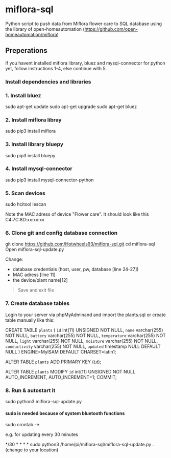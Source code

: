 # miflora-sql
Python script to push data from Miflora flower care to SQL database using the library of open-homeautomation (https://github.com/open-homeautomation/miflora)

## Preperations ## 

If you havent installed miflora library, bluez and mysql-connector for python yet, follow instructions 1-4, else continue with 5.

### Install dependencies and libraries ###

### 1. Install bluez ###
sudo apt-get update
sudo apt-get upgrade
sudo apt-get bluez

### 2. Install miflora libray ###
sudo pip3 install miflora

### 3. Install library bluepy ###
sudo pip3 install bluepy

### 4. Install mysql-connector ###
sudo pip3 install mysql-connector-python

### 5. Scan devices ###

sudo hcitool lescan

Note the MAC adress of device "Flower care". It should look like this C4:7C:8D:xx:xx:xx

### 6. Clone git and config database connection ###

git clone https://github.com/Hotwheels93/miflora-sql.git
cd miflora-sql
Open miflora-sql-update.py

Change:

- database credentials (host, user, pw, database [line 24-27])
- MAC adress [line 11] 
- the device/plant name[12]

> Save and exit file

### 7. Create database tables ###

Login to your server via phpMyAdminand and import the plants.sql or create table manually like this:

CREATE TABLE `plants` (
  `id` int(11) UNSIGNED NOT NULL,
  `name` varchar(255) NOT NULL,
  `battery` varchar(255) NOT NULL,
  `temperature` varchar(255) NOT NULL,
  `light` varchar(255) NOT NULL,
  `moisture` varchar(255) NOT NULL,
  `conductivity` varchar(255) NOT NULL,
  `updated` timestamp NULL DEFAULT NULL
) ENGINE=MyISAM DEFAULT CHARSET=latin1;


ALTER TABLE `plants`
  ADD PRIMARY KEY (`id`);


ALTER TABLE `plants`
  MODIFY `id` int(11) UNSIGNED NOT NULL AUTO_INCREMENT, AUTO_INCREMENT=1;
COMMIT;

### 8. Run & autostart it ### 

sudo python3 miflora-sql-update.py 
#### sudo is needed because of system bluetooth functions ###

sudo crontab -e

e.g. for updating every 30 minutes

*/30 * * * * sudo python3 /home/pi/miflora-sql/miflora-sql-update.py .  (change to your location)




